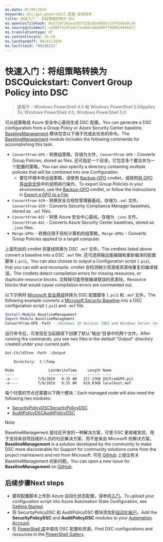 ```yaml
---
ms.date: 07/09/2019
keywords: dsc,gpo,powershell,配置,安装程序
title: 快速入门 - 将组策略转换为 DSC
ms.openlocfilehash: 852710f261ea1d57228c05d4093c1d78584e0ca5
ms.sourcegitcommit: c4906f4c9fa4ef1a16dcd6dd00ff960d19446d71
ms.translationtype: HT
ms.contentlocale: zh-CN
ms.lasthandoff: 09/01/2020
ms.locfileid: "89236231"
---
```

# <a name="quickstart-convert-group-policy-into-dsc"></a><span data-ttu-id="cc86e-103">快速入门：将组策略转换为 DSC</span><span class="sxs-lookup"><span data-stu-id="cc86e-103">Quickstart: Convert Group Policy into DSC</span></span>

> <span data-ttu-id="cc86e-104">适用于：Windows PowerShell 4.0 和 Windows PowerShell 5.0</span><span class="sxs-lookup"><span data-stu-id="cc86e-104">Applies To: Windows PowerShell 4.0, Windows PowerShell 5.0</span></span>

<span data-ttu-id="cc86e-105">可从组策略或 Azure 安全中心基线生成 DSC 配置。</span><span class="sxs-lookup"><span data-stu-id="cc86e-105">You can generate a DSC configuration from a Group Policy or Azure Security Center baseline.</span></span> <span data-ttu-id="cc86e-106">[BaselineManagement](https://www.powershellgallery.com/packages/BaselineManagement) 模块包含以下用于完成此任务的命令。</span><span class="sxs-lookup"><span data-stu-id="cc86e-106">The [BaselineManagement](https://www.powershellgallery.com/packages/BaselineManagement) module includes the following commands for accomplishing this task.</span></span>

- <span data-ttu-id="cc86e-107">`ConvertFrom-GPO` - 转换组策略，存储为文件。</span><span class="sxs-lookup"><span data-stu-id="cc86e-107">`ConvertFrom-GPO` - Converts Group Policies, stored as files.</span></span> <span data-ttu-id="cc86e-108">还可指定一个目录，它包含多个要合并为一个配置的策略。</span><span class="sxs-lookup"><span data-stu-id="cc86e-108">You can also specify a directory containing multiple policies that will be combined into one Configuration.</span></span>
  - <span data-ttu-id="cc86e-109">要在环境中导出组策略，请使用 [Backup-GPO](/powershell/module/grouppolicy/backup-gpo?view=win10-ps) cmdlet，或按照[将 GPO 导出到文件](/microsoft-desktop-optimization-pack/agpm/export-a-gpo-to-a-file)中的说明进行操作。</span><span class="sxs-lookup"><span data-stu-id="cc86e-109">To export Group Policies in your environment, use the [Backup-GPO](/powershell/module/grouppolicy/backup-gpo?view=win10-ps) cmdlet, or follow the instructions in [Export a GPO to a File](/microsoft-desktop-optimization-pack/agpm/export-a-gpo-to-a-file).</span></span>
- <span data-ttu-id="cc86e-110">`ConvertFrom-SCM` - 转换安全合规性管理器基线，存储为 `.xml` 文件。</span><span class="sxs-lookup"><span data-stu-id="cc86e-110">`ConvertFrom-SCM` - Converts Security Compliance Manager baselines, stored as `.xml` files.</span></span>
- <span data-ttu-id="cc86e-111">`ConvertFrom-ASC` - 转换 Azure 安全中心基线，存储为 `.json` 文件。</span><span class="sxs-lookup"><span data-stu-id="cc86e-111">`ConvertFrom-ASC` - Converts Azure Security Center baselines, stored as `.json` files.</span></span>
- <span data-ttu-id="cc86e-112">`Merge-GPOs` - 转换应用于目标计算机的组策略。</span><span class="sxs-lookup"><span data-stu-id="cc86e-112">`Merge-GPOs` - Converts Group Policies applied to a target computer.</span></span>

<span data-ttu-id="cc86e-113">上面列出的 cmdlet 将基线转换为 DSC `.mof` 文件。</span><span class="sxs-lookup"><span data-stu-id="cc86e-113">The cmdlets listed above convert a baseline into a DSC `.mof` file.</span></span> <span data-ttu-id="cc86e-114">还可选择输出能编辑和重新编译的配置脚本 (`.ps1`)。</span><span class="sxs-lookup"><span data-stu-id="cc86e-114">You can also choose to output a Configuration script (`.ps1`), that you can edit and recompile.</span></span> <span data-ttu-id="cc86e-115">cmdlet 会检测缺少资源或资源块重复的编译错误。</span><span class="sxs-lookup"><span data-stu-id="cc86e-115">The cmdlets detect compilation errors for missing resources, or duplicate resource blocks.</span></span> <span data-ttu-id="cc86e-116">注释掉可能导致编译错误的资源块。</span><span class="sxs-lookup"><span data-stu-id="cc86e-116">Resource blocks that would cause compilation errors are commented out.</span></span>

<span data-ttu-id="cc86e-117">以下示例将 [Microsoft 安全基线](https://www.microsoft.com/download/details.aspx?id=55319)转换为 DSC 配置脚本 (`.ps1`) 和 `.mof` 文件。</span><span class="sxs-lookup"><span data-stu-id="cc86e-117">The following example converts a [Microsoft Security Baseline](https://www.microsoft.com/download/details.aspx?id=55319) into a DSC configuration script (`.ps1`) and `.mof` file.</span></span>

```powershell
Install-Module BaselineManagement
Import-Module BaselineManagement
ConvertFrom-GPO -Path '.\Windows 10 Version 1903 and Windows Server Version 1903 Security Baseline\GPOs\' -OutputConfigurationScript
```

<span data-ttu-id="cc86e-118">运行命令后，可发现在当前路径下创建了默认“输出”目录中的两个文件。</span><span class="sxs-lookup"><span data-stu-id="cc86e-118">After running the commands, you see two files in the default "Output" directory created under your current path.</span></span>

```powershell
Get-ChildItem -Path .\Output
```

```Output
    Directory:  C:\Temp

Mode                LastWriteTime     Length Name
----                -------------     ------ ----
-a----         7/9/2019   9:35 AM   227.37KB DSCFromGPO.ps1
-a----         7/9/2019   9:35 AM   410.03KB localhost.mof
```

<span data-ttu-id="cc86e-119">每个托管的节点还需要以下两个模块：</span><span class="sxs-lookup"><span data-stu-id="cc86e-119">Each managed node will also need the following two modules:</span></span>

- [<span data-ttu-id="cc86e-120">SecurityPolicyDSC</span><span class="sxs-lookup"><span data-stu-id="cc86e-120">SecurityPolicyDSC</span></span>](https://www.powershellgallery.com/packages/SecurityPolicyDsc)
- [<span data-ttu-id="cc86e-121">AuditPolicyDSC</span><span class="sxs-lookup"><span data-stu-id="cc86e-121">AuditPolicyDSC</span></span>](https://www.powershellgallery.com/packages/AuditPolicyDsc)

> [!NOTE]
> <span data-ttu-id="cc86e-122">BaselineManagement 是社区开发的一种解决方案，可使 DSC 更易被发现，用于支持来自项目维护人员的社区解决方案，而不是来自 Microsoft 的解决方案。</span><span class="sxs-lookup"><span data-stu-id="cc86e-122">**BaselineManagement** is a solution developed by the community to make DSC more discoverable for Support for community solutions come from the project maintainers and not from Microsoft.</span></span> <span data-ttu-id="cc86e-123">可在 [GitHub](https://github.com/microsoft/BaselineManagement) 上提出有关 BaselineManagement 的新问题。</span><span class="sxs-lookup"><span data-stu-id="cc86e-123">You can open a new issue for **BaselineManagement** on [GitHub](https://github.com/microsoft/BaselineManagement).</span></span>

## <a name="next-steps"></a><span data-ttu-id="cc86e-124">后续步骤</span><span class="sxs-lookup"><span data-stu-id="cc86e-124">Next steps</span></span>

- <span data-ttu-id="cc86e-125">要将配置脚本上传到 Azure 自动化状态配置，请参阅[入门](/azure/automation/automation-dsc-getting-started#importing-a-configuration-into-azure-automation)。</span><span class="sxs-lookup"><span data-stu-id="cc86e-125">To upload your configuration script into Azure Automation State Configuration, see [Getting Started](/azure/automation/automation-dsc-getting-started#importing-a-configuration-into-azure-automation).</span></span>
- <span data-ttu-id="cc86e-126">将 SecurityPolicyDSC 和 AuditPolicyDSC 模块添加到[自动化帐户](/azure/automation/shared-resources/modules)。</span><span class="sxs-lookup"><span data-stu-id="cc86e-126">Add the **SecurityPolicyDSC** and **AuditPolicyDSC** modules to your [Automation Account](/azure/automation/shared-resources/modules).</span></span>
- <span data-ttu-id="cc86e-127">在 [PowerShell 库](https://www.powershellgallery.com/)中查找 DSC 配置和资源。</span><span class="sxs-lookup"><span data-stu-id="cc86e-127">Find DSC configurations and resources in the [PowerShell Gallery](https://www.powershellgallery.com/).</span></span>

